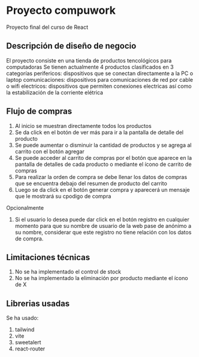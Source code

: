 # Proyecto compuwork
Proyecto final del curso de React
## Descripción de diseño de negocio
El proyecto consiste en una tienda de productos tencológicos para computadoras
Se tienen actualmente 4 productos clasificados en 3 categorías
perifericos: dispositivos que se conectan directamente a la PC o laptop
comunicaciones: dispositivos para comunicaciones de red por cable o wifi
electricos: dispositivos que permiten conexiones electricas así como la estabilización de la corriente elétrica

## Flujo de compras
1. Al inicio se muestran directamente todos los productos
2. Se da click en el botón de ver más para ir a la pantalla de detalle del producto
3. Se puede aumentar o disminuir la cantidad de productos y se agrega al carrito con el botón agregar
4. Se puede acceder al carrito de compras por el botón que aparece en la pantalla de detalles de cada producto o mediante el ícono de carrito de compras
5. Para realizar la orden de compra se debe llenar los datos de compras que se encuentra debajo del resumen de producto del carrito
6. Luego se da click en el botón generar compra y aparecerá un mensaje que le mostrará su cpodigo de compra

Opcionalmente
1. Si el usuario lo desea puede dar click en el botón registro en cualquier momento para que su nombre de usuario de la web pase de anónimo a su nombre, considerar que este registro no tiene relación con los datos de compra.

## Limitaciones técnicas
1. No se ha implementado el control de stock
2. No se ha implementado la eliminación por producto mediante el ícono de X

## Librerias usadas
Se ha usado:
1. tailwind
2. vite
3. sweetalert
4. react-router